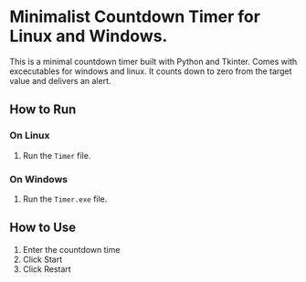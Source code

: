 # Minimalist Countdown Timer for Linux and Windows.

This is a minimal countdown timer built with Python and Tkinter.
Comes with excecutables for windows and linux.
It counts down to zero from the target value and delivers an alert.

## How to Run

### On Linux
1. Run the `Timer` file.

### On Windows
1. Run the `Timer.exe` file.

## How to Use
1. Enter the countdown time
2. Click Start
3. Click Restart
